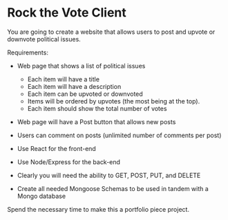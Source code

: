 # Rock the Vote Client

You are going to create a website that allows users to post and upvote or downvote political issues.

Requirements:
* Web page that shows a list of political issues
    * Each item will have a title
    * Each item will have a description
    * Each item can be upvoted or downvoted
    * Items will be ordered by upvotes (the most being at the top).
    * Each item should show the total number of votes 
* Web page will have a Post button that allows new posts
* Users can comment on posts (unlimited number of comments per post)

* Use React for the front-end
* Use Node/Express for the back-end
* Clearly you will need the ability to GET, POST, PUT, and DELETE
* Create all needed Mongoose Schemas to be used in tandem with a Mongo database

Spend the necessary time to make this a portfolio piece project.
